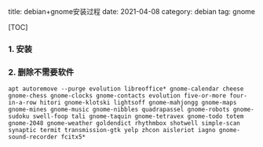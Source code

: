 title: debian+gnome安装过程
date: 2021-04-08
category: debian
tag: gnome

[TOC]

### 1. 安装

### 2. 删除不需要软件

`apt autoremove --purge evolution libreoffice* gnome-calendar cheese gnome-chess gnome-clocks gnome-contacts evolution five-or-more four-in-a-row hitori gnome-klotski lightsoff gnome-mahjongg gnome-maps gnome-mines gnome-music gnome-nibbles quadrapassel gnome-robots gnome-sudoku swell-foop tali gnome-taquin gnome-tetravex gnome-todo totem gnome-2048 gnome-weather goldendict rhythmbox shotwell simple-scan synaptic termit transmission-gtk yelp zhcon aisleriot iagno gnome-sound-recorder fcitx5*`